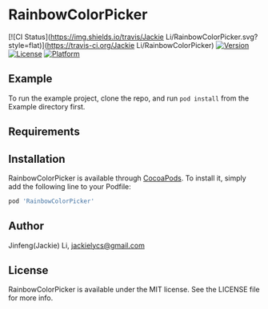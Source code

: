 # RainbowColorPicker

[![CI Status](https://img.shields.io/travis/Jackie Li/RainbowColorPicker.svg?style=flat)](https://travis-ci.org/Jackie Li/RainbowColorPicker)
[![Version](https://img.shields.io/cocoapods/v/RainbowColorPicker.svg?style=flat)](https://cocoapods.org/pods/RainbowColorPicker)
[![License](https://img.shields.io/cocoapods/l/RainbowColorPicker.svg?style=flat)](https://cocoapods.org/pods/RainbowColorPicker)
[![Platform](https://img.shields.io/cocoapods/p/RainbowColorPicker.svg?style=flat)](https://cocoapods.org/pods/RainbowColorPicker)

## Example

To run the example project, clone the repo, and run `pod install` from the Example directory first.

## Requirements

## Installation

RainbowColorPicker is available through [CocoaPods](https://cocoapods.org). To install
it, simply add the following line to your Podfile:

```ruby
pod 'RainbowColorPicker'
```

## Author

Jinfeng(Jackie) Li, jackielycs@gmail.com

## License

RainbowColorPicker is available under the MIT license. See the LICENSE file for more info.
